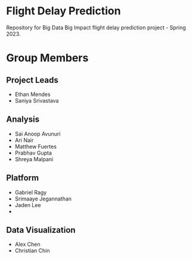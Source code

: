 # Flight Delay Prediction
Repository for Big Data Big Impact flight delay prediction project - Spring 2023.

# Group Members
## Project Leads
* Ethan Mendes
* Saniya Srivastava

## Analysis
* Sai Anoop Avunuri
* Ari Nair
* Matthew Fuertes
* Prabhav Gupta
* Shreya Malpani

## Platform
* Gabriel Ragy
* Srimaaye Jegannathan
* Jaden Lee
* 

## Data Visualization
* Alex Chen
* Christian Chin
